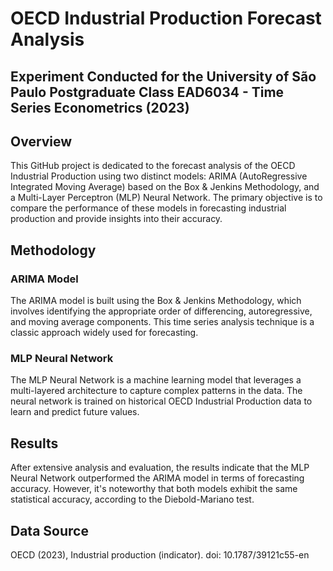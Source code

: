 # OECD Industrial Production Forecast Analysis
## Experiment Conducted for the University of São Paulo Postgraduate Class EAD6034 - Time Series Econometrics (2023)
## Overview
This GitHub project is dedicated to the forecast analysis of the OECD Industrial Production using two distinct models: ARIMA (AutoRegressive Integrated Moving Average) based on the Box & Jenkins Methodology, and a Multi-Layer Perceptron (MLP) Neural Network. The primary objective is to compare the performance of these models in forecasting industrial production and provide insights into their accuracy.

## Methodology
### ARIMA Model
The ARIMA model is built using the Box & Jenkins Methodology, which involves identifying the appropriate order of differencing, autoregressive, and moving average components. This time series analysis technique is a classic approach widely used for forecasting.

### MLP Neural Network
The MLP Neural Network is a machine learning model that leverages a multi-layered architecture to capture complex patterns in the data. The neural network is trained on historical OECD Industrial Production data to learn and predict future values.

## Results
After extensive analysis and evaluation, the results indicate that the MLP Neural Network outperformed the ARIMA model in terms of forecasting accuracy. However, it's noteworthy that both models exhibit the same statistical accuracy, according to the Diebold-Mariano test.

## Data Source
OECD (2023), Industrial production (indicator). doi: 10.1787/39121c55-en
